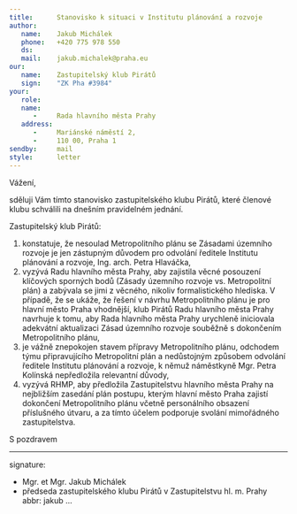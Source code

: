 ```yaml
---
title:      Stanovisko k situaci v Institutu plánování a rozvoje
author:
   name:    Jakub Michálek
   phone:   +420 775 978 550
   ds:      
   mail:    jakub.michalek@praha.eu
our:
   name:    Zastupitelský klub Pirátů
   sign:    "ZK Pha #3984"
your:
   role:    
   name:    
      -     Rada hlavního města Prahy
   address:
      -     Mariánské náměstí 2,
      -     110 00, Praha 1
sendby:     mail
style:      letter
---
```


Vážení,

sděluji Vám tímto stanovisko zastupitelského klubu Pirátů, které členové klubu schválili na dnešním pravidelném jednání.

Zastupitelský klub Pirátů:

1. konstatuje, že nesoulad Metropolitního plánu se Zásadami územního rozvoje je jen zástupným důvodem pro odvolání ředitele Institutu plánování a rozvoje, Ing. arch. Petra Hlaváčka,
2. vyzývá Radu hlavního města Prahy, aby zajistila věcné posouzení klíčových sporných bodů (Zásady územního rozvoje vs. Metropolitní plán) a zabývala se jimi z věcného, nikoliv formalistického hlediska. V případě, že se ukáže, že řešení v návrhu Metropolitního plánu je pro hlavní město Praha vhodnější, klub Pirátů Radu hlavního města Prahy navrhuje k tomu, aby Rada hlavního města Prahy urychleně iniciovala adekvátní aktualizaci Zásad územního rozvoje souběžně s dokončením Metropolitního plánu,
3. je vážně znepokojen stavem přípravy Metropolitního plánu, odchodem týmu připravujícího Metropolitní plán a nedůstojným způsobem odvolání ředitele Institutu plánování a rozvoje, k němuž náměstkyně Mgr. Petra Kolínská nepředložila relevantní důvody,
4. vyzývá RHMP, aby předložila Zastupitelstvu hlavního města Prahy na nejbližším zasedání plán postupu, kterým hlavní město Praha zajistí dokončení Metropolitního plánu včetně personálního obsazení příslušného útvaru, a za tímto účelem podporuje svolání mimořádného zastupitelstva.

S pozdravem

---
signature: 
  - Mgr. et Mgr. Jakub Michálek
  - předseda zastupitelského klubu Pirátů v Zastupitelstvu hl. m. Prahy
abbr:       jakub
...

